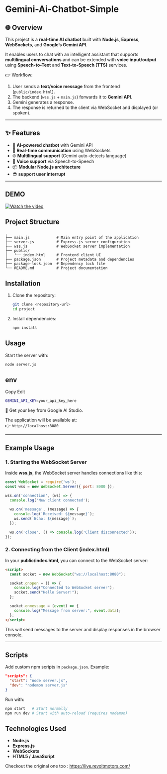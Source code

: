 # Gemini-Ai-Chatbot-Simple

## 🌐 Overview  
This project is a **real-time AI chatbot** built with **Node.js**, **Express**, **WebSockets**, and **Google’s Gemini API**.  

It enables users to chat with an intelligent assistant that supports **multilingual conversations** and can be extended with **voice input/output** using **Speech-to-Text** and **Text-to-Speech (TTS)** services.  

👉 Workflow:  
1. User sends a **text/voice message** from the frontend (`public/index.html`).  
2. The backend (`wss.js` + `main.js`) forwards it to **Gemini API**.  
3. Gemini generates a response.  
4. The response is returned to the client via WebSocket and displayed (or spoken).  

---

## ✨ Features  
- 🤖 **AI-powered chatbot** with Gemini API  
- 🔌 **Real-time communication** using WebSockets  
- 🌐 **Multilingual support** (Gemini auto-detects language)  
- 🎤 **Voice support** via Speech-to-Speech  
- 📦 **Modular Node.js architecture**
- 😎 **support user interrupt**

---
## DEMO
[![Watch the video](https://github.com/user-attachments/assets/136caa9f-d5a3-4fd5-bd8e-1c68930f0f8c
)](https://drive.google.com/file/d/1cdtY8rJJWCAu3J9iBv5689OE6ELrHDoM/view)


## Project Structure
```
.
├── main.js            # Main entry point of the application
├── server.js          # Express.js server configuration
├── wss.js             # WebSocket server implementation
├── public/
│   └── index.html     # Frontend client UI
├── package.json       # Project metadata and dependencies
├── package-lock.json  # Dependency lock file
└── README.md          # Project documentation
```

## Installation
1. Clone the repository:
   ```bash
   git clone <repository-url>
   cd project
   ```

2. Install dependencies:
   ```bash
   npm install
   ```

## Usage
Start the server with:
```bash
node server.js
```
## env
Copy Edit
```bash
GEMINI_API_KEY=your_api_key_here
```
🔑 Get your key from Google AI Studio.

The application will be available at:  
👉 `http://localhost:8080`

---

## Example Usage

### 1. Starting the WebSocket Server
Inside **wss.js**, the WebSocket server handles connections like this:
```js
const WebSocket = require('ws');
const wss = new WebSocket.Server({ port: 8080 });

wss.on('connection', (ws) => {
  console.log('New client connected');
  
  ws.on('message', (message) => {
    console.log(`Received: ${message}`);
    ws.send(`Echo: ${message}`);
  });

  ws.on('close', () => console.log('Client disconnected'));
});
```

### 2. Connecting from the Client (index.html)
In your **public/index.html**, you can connect to the WebSocket server:
```html
<script>
  const socket = new WebSocket("ws://localhost:8080");

  socket.onopen = () => {
    console.log("Connected to WebSocket server");
    socket.send("Hello Server!");
  };

  socket.onmessage = (event) => {
    console.log("Message from server:", event.data);
  };
</script>
```

This will send messages to the server and display responses in the browser console.

---

## Scripts
Add custom npm scripts in `package.json`. Example:
```json
"scripts": {
  "start": "node server.js",
  "dev": "nodemon server.js"
}
```

Run with:
```bash
npm start   # Start normally
npm run dev # Start with auto-reload (requires nodemon)
```

## Technologies Used
- **Node.js**
- **Express.js**
- **WebSockets**
- **HTML5 / JavaScript**





Checkout the original one too : 
https://live.revoltmotors.com/



